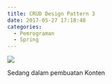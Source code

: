 ```yaml
---
title: CRUD Design Pattern 3
date: 2017-05-27 17:18:48
categories:
  - Pemrograman
  - Spring
---
```

![](/images/springboot.png)

Sedang dalam pembuatan Konten
